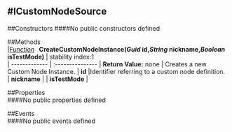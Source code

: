 #ICustomNodeSource
---
##Constructors 
####No public constructors defined

##Methods  
|*[Function](http://dynamods.github.io/DynamoAPI/Dynamo_Nodes/Function)* **&nbsp;&nbsp;CreateCustomNodeInstance(*Guid* id,*String* nickname,*Boolean* isTestMode)** |  stability index:1  
| ------------- | :--------------- 
| **Return Value:** none
|  Creates a new Custom Node Instance. 
| **id**
|Identifier referring to a custom node definition.
| **nickname**
|
| **isTestMode**
|


##Properties  
####No public properties defined

##Events  
####No public events defined

